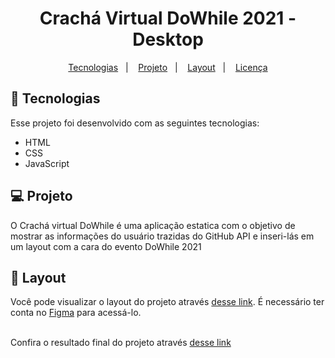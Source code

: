 <h1 align="center">
  Crachá Virtual DoWhile 2021 - Desktop
</h1>

<p align="center">
  <a href="#-tecnologias">Tecnologias</a>&nbsp;&nbsp;&nbsp;|&nbsp;&nbsp;&nbsp;
  <a href="#-projeto">Projeto</a>&nbsp;&nbsp;&nbsp;|&nbsp;&nbsp;&nbsp;
  <a href="#-layout">Layout</a>&nbsp;&nbsp;&nbsp;|&nbsp;&nbsp;&nbsp;
  <a href="#memo-licença">Licença</a>
</p>


## 🚀 Tecnologias

Esse projeto foi desenvolvido com as seguintes tecnologias:

- HTML
- CSS
- JavaScript

## 💻 Projeto

O Crachá virtual DoWhile é uma aplicação estatica com o objetivo de mostrar as informações do usuário trazidas do GitHub API e inseri-lás em um layout com a cara do evento DoWhile 2021

## 🔖 Layout

Você pode visualizar o layout do projeto através [desse link](<https://www.figma.com/community/file/1031698737363668691/%5BNLW-Heat---Mission%3A-Origin%5D-DoWhile2021>). É necessário ter conta no [Figma](https://figma.com) para acessá-lo.


<br>Confira o resultado final do projeto através [desse link](<https://mateussantosrps.github.io/Nlw-Heat-Origin/>)

